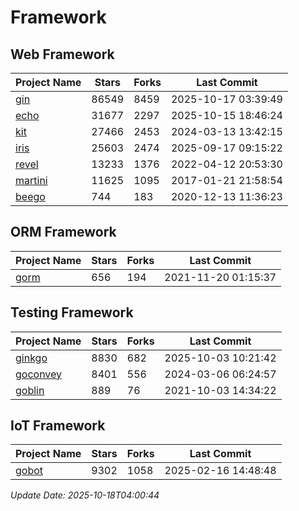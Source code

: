 # Framework

## Web Framework
| Project Name | Stars | Forks | Last Commit |
| ------------ | ----- | ----- | ----------- |
| [gin](https://github.com/gin-gonic/gin) | 86549 | 8459 | 2025-10-17 03:39:49 |
| [echo](https://github.com/labstack/echo) | 31677 | 2297 | 2025-10-15 18:46:24 |
| [kit](https://github.com/go-kit/kit) | 27466 | 2453 | 2024-03-13 13:42:15 |
| [iris](https://github.com/kataras/iris) | 25603 | 2474 | 2025-09-17 09:15:22 |
| [revel](https://github.com/revel/revel) | 13233 | 1376 | 2022-04-12 20:53:30 |
| [martini](https://github.com/go-martini/martini) | 11625 | 1095 | 2017-01-21 21:58:54 |
| [beego](https://github.com/astaxie/beego) | 744 | 183 | 2020-12-13 11:36:23 |

## ORM Framework
| Project Name | Stars | Forks | Last Commit |
| ------------ | ----- | ----- | ----------- |
| [gorm](https://github.com/jinzhu/gorm) | 656 | 194 | 2021-11-20 01:15:37 |

## Testing Framework
| Project Name | Stars | Forks | Last Commit |
| ------------ | ----- | ----- | ----------- |
| [ginkgo](https://github.com/onsi/ginkgo) | 8830 | 682 | 2025-10-03 10:21:42 |
| [goconvey](https://github.com/smartystreets/goconvey) | 8401 | 556 | 2024-03-06 06:24:57 |
| [goblin](https://github.com/franela/goblin) | 889 | 76 | 2021-10-03 14:34:22 |

## IoT Framework
| Project Name | Stars | Forks | Last Commit |
| ------------ | ----- | ----- | ----------- |
| [gobot](https://github.com/hybridgroup/gobot) | 9302 | 1058 | 2025-02-16 14:48:48 |

*Update Date: 2025-10-18T04:00:44*